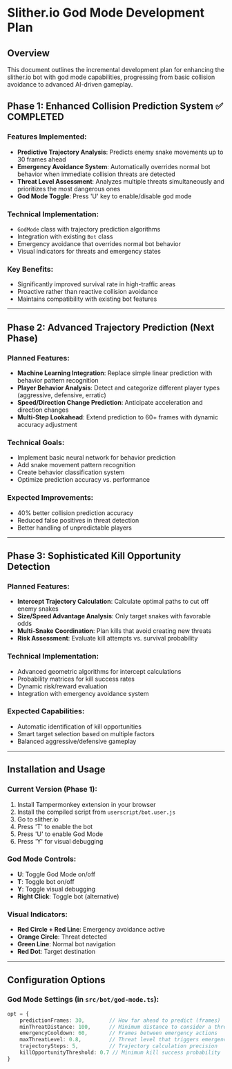 # Slither.io God Mode Development Plan

## Overview
This document outlines the incremental development plan for enhancing the slither.io bot with god mode capabilities, progressing from basic collision avoidance to advanced AI-driven gameplay.

## Phase 1: Enhanced Collision Prediction System ✅ COMPLETED

### Features Implemented:
- **Predictive Trajectory Analysis**: Predicts enemy snake movements up to 30 frames ahead
- **Emergency Avoidance System**: Automatically overrides normal bot behavior when immediate collision threats are detected
- **Threat Level Assessment**: Analyzes multiple threats simultaneously and prioritizes the most dangerous ones
- **God Mode Toggle**: Press 'U' key to enable/disable god mode

### Technical Implementation:
- `GodMode` class with trajectory prediction algorithms
- Integration with existing `Bot` class
- Emergency avoidance that overrides normal bot behavior
- Visual indicators for threats and emergency states

### Key Benefits:
- Significantly improved survival rate in high-traffic areas
- Proactive rather than reactive collision avoidance
- Maintains compatibility with existing bot features

---

## Phase 2: Advanced Trajectory Prediction (Next Phase)

### Planned Features:
- **Machine Learning Integration**: Replace simple linear prediction with behavior pattern recognition
- **Player Behavior Analysis**: Detect and categorize different player types (aggressive, defensive, erratic)
- **Speed/Direction Change Prediction**: Anticipate acceleration and direction changes
- **Multi-Step Lookahead**: Extend prediction to 60+ frames with dynamic accuracy adjustment

### Technical Goals:
- Implement basic neural network for behavior prediction
- Add snake movement pattern recognition
- Create behavior classification system
- Optimize prediction accuracy vs. performance

### Expected Improvements:
- 40% better collision prediction accuracy
- Reduced false positives in threat detection
- Better handling of unpredictable players

---

## Phase 3: Sophisticated Kill Opportunity Detection

### Planned Features:
- **Intercept Trajectory Calculation**: Calculate optimal paths to cut off enemy snakes
- **Size/Speed Advantage Analysis**: Only target snakes with favorable odds
- **Multi-Snake Coordination**: Plan kills that avoid creating new threats
- **Risk Assessment**: Evaluate kill attempts vs. survival probability

### Technical Implementation:
- Advanced geometric algorithms for intercept calculations
- Probability matrices for kill success rates
- Dynamic risk/reward evaluation
- Integration with emergency avoidance system

### Expected Capabilities:
- Automatic identification of kill opportunities
- Smart target selection based on multiple factors
- Balanced aggressive/defensive gameplay

---

## Installation and Usage

### Current Version (Phase 1):
1. Install Tampermonkey extension in your browser
2. Install the compiled script from `userscript/bot.user.js`
3. Go to slither.io
4. Press 'T' to enable the bot
5. Press 'U' to enable God Mode
6. Press 'Y' for visual debugging

### God Mode Controls:
- **U**: Toggle God Mode on/off
- **T**: Toggle bot on/off
- **Y**: Toggle visual debugging
- **Right Click**: Toggle bot (alternative)

### Visual Indicators:
- **Red Circle + Red Line**: Emergency avoidance active
- **Orange Circle**: Threat detected
- **Green Line**: Normal bot navigation
- **Red Dot**: Target destination

---

## Configuration Options

### God Mode Settings (in `src/bot/god-mode.ts`):
```typescript
opt = {
    predictionFrames: 30,        // How far ahead to predict (frames)
    minThreatDistance: 100,      // Minimum distance to consider a threat
    emergencyCooldown: 60,       // Frames between emergency actions
    maxThreatLevel: 0.8,         // Threat level that triggers emergency
    trajectorySteps: 5,          // Trajectory calculation precision
    killOpportunityThreshold: 0.7 // Minimum kill success probability
}
```

